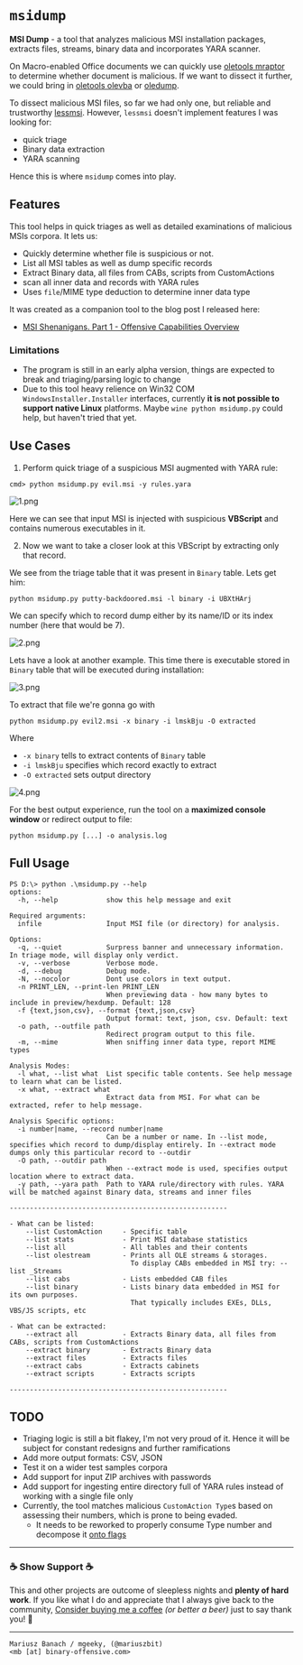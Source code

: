 # `msidump`

**MSI Dump** - a tool that analyzes malicious MSI installation packages, extracts files, streams, binary data and incorporates YARA scanner.

On Macro-enabled Office documents we can quickly use [oletools mraptor](https://github.com/decalage2/oletools/blob/master/oletools/mraptor.py) to determine whether document is malicious. If we want to dissect it further, we could bring in [oletools olevba](https://github.com/decalage2/oletools/blob/master/oletools/olevba.py) or [oledump](https://github.com/DidierStevens/DidierStevensSuite/blob/master/oledump.py).

To dissect malicious MSI files, so far we had only one, but reliable and trustworthy [lessmsi](https://github.com/activescott/lessmsi).
However, `lessmsi` doesn't implement features I was looking for:

- quick triage
- Binary data extraction
- YARA scanning

Hence this is where `msidump` comes into play.


## Features

This tool helps in quick triages as well as detailed examinations of malicious MSIs corpora.
It lets us:

- Quickly determine whether file is suspicious or not.
- List all MSI tables as well as dump specific records
- Extract Binary data, all files from CABs, scripts from CustomActions
- scan all inner data and records with YARA rules
- Uses `file`/MIME type deduction to determine inner data type

It was created as a companion tool to the blog post I released here:

- [MSI Shenanigans. Part 1 - Offensive Capabilities Overview](https://mgeeky.tech/msi-shenanigans-part-1/)


### Limitations

- The program is still in an early alpha version, things are expected to break and triaging/parsing logic to change
- Due to this tool heavy relience on Win32 COM `WindowsInstaller.Installer` interfaces, currently **it is not possible to support native Linux** platforms. Maybe `wine python msidump.py` could help, but haven't tried that yet.


## Use Cases

1. Perform quick triage of a suspicious MSI augmented with YARA rule:

```
cmd> python msidump.py evil.msi -y rules.yara
```

![1.png](img/1.png)

Here we can see that input MSI is injected with suspicious **VBScript** and contains numerous executables in it.


2. Now we want to take a closer look at this VBScript by extracting only that record. 

We see from the triage table that it was present in `Binary` table. Lets get him:

```
python msidump.py putty-backdoored.msi -l binary -i UBXtHArj
```

We can specify which to record dump either by its name/ID or its index number (here that would be 7).

![2.png](img/2.png)

Lets have a look at another example. This time there is executable stored in `Binary` table that will be executed during installation:

![3.png](img/3.png)

To extract that file we're gonna go with 

```
python msidump.py evil2.msi -x binary -i lmskBju -O extracted
```

Where 
- `-x binary` tells to extract contents of `Binary` table
- `-i lmskBju` specifies which record exactly to extract
- `-O extracted` sets output directory

![4.png](img/4.png)


For the best output experience, run the tool on a **maximized console window** or redirect output to file:

```
python msidump.py [...] -o analysis.log
```

## Full Usage

```
PS D:\> python .\msidump.py --help
options:
  -h, --help            show this help message and exit

Required arguments:
  infile                Input MSI file (or directory) for analysis.

Options:
  -q, --quiet           Surpress banner and unnecessary information. In triage mode, will display only verdict.
  -v, --verbose         Verbose mode.
  -d, --debug           Debug mode.
  -N, --nocolor         Dont use colors in text output.
  -n PRINT_LEN, --print-len PRINT_LEN
                        When previewing data - how many bytes to include in preview/hexdump. Default: 128
  -f {text,json,csv}, --format {text,json,csv}
                        Output format: text, json, csv. Default: text
  -o path, --outfile path
                        Redirect program output to this file.
  -m, --mime            When sniffing inner data type, report MIME types

Analysis Modes:
  -l what, --list what  List specific table contents. See help message to learn what can be listed.
  -x what, --extract what
                        Extract data from MSI. For what can be extracted, refer to help message.

Analysis Specific options:
  -i number|name, --record number|name
                        Can be a number or name. In --list mode, specifies which record to dump/display entirely. In --extract mode dumps only this particular record to --outdir
  -O path, --outdir path
                        When --extract mode is used, specifies output location where to extract data.
  -y path, --yara path  Path to YARA rule/directory with rules. YARA will be matched against Binary data, streams and inner files

------------------------------------------------------

- What can be listed:
    --list CustomAction     - Specific table
    --list stats            - Print MSI database statistics
    --list all              - All tables and their contents
    --list olestream        - Prints all OLE streams & storages.
                              To display CABs embedded in MSI try: --list _Streams
    --list cabs             - Lists embedded CAB files
    --list binary           - Lists binary data embedded in MSI for its own purposes.
                              That typically includes EXEs, DLLs, VBS/JS scripts, etc

- What can be extracted:
    --extract all           - Extracts Binary data, all files from CABs, scripts from CustomActions
    --extract binary        - Extracts Binary data
    --extract files         - Extracts files
    --extract cabs          - Extracts cabinets
    --extract scripts       - Extracts scripts

------------------------------------------------------
```

## TODO

- Triaging logic is still a bit flakey, I'm not very proud of it. Hence it will be subject for constant redesigns and further ramifications
- Add more output formats: CSV, JSON
- Test it on a wider test samples corpora
- Add support for input ZIP archives with passwords
- Add support for ingesting entire directory full of YARA rules instead of working with a single file only
- Currently, the tool matches malicious `CustomAction Type`s based on assessing their numbers, which is prone to being evaded.
  - It needs to be reworked to properly consume Type number and decompose it [onto flags](https://learn.microsoft.com/en-us/windows/win32/msi/summary-list-of-all-custom-action-types)

---

### ☕ Show Support ☕

This and other projects are outcome of sleepless nights and **plenty of hard work**. If you like what I do and appreciate that I always give back to the community,
[Consider buying me a coffee](https://github.com/sponsors/mgeeky) _(or better a beer)_ just to say thank you! 💪 

---

```
Mariusz Banach / mgeeky, (@mariuszbit)
<mb [at] binary-offensive.com>
```